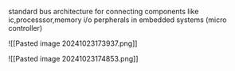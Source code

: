 standard bus architecture for connecting components like ic,processsor,memory i/o perpherals in embedded systems (micro controller)

![[Pasted image 20241023173937.png]]



![[Pasted image 20241023174853.png]]




